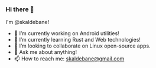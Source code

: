 ### Hi there 👋

I'm @skaldebane!

- 🔭 I’m currently working on Android utilities!
- 🌱 I’m currently learning Rust and Web technologies!
- 👯 I’m looking to collaborate on Linux open-source apps.
- 💬 Ask me about anything!
- 📫 How to reach me: skaldebane@gmail.com
